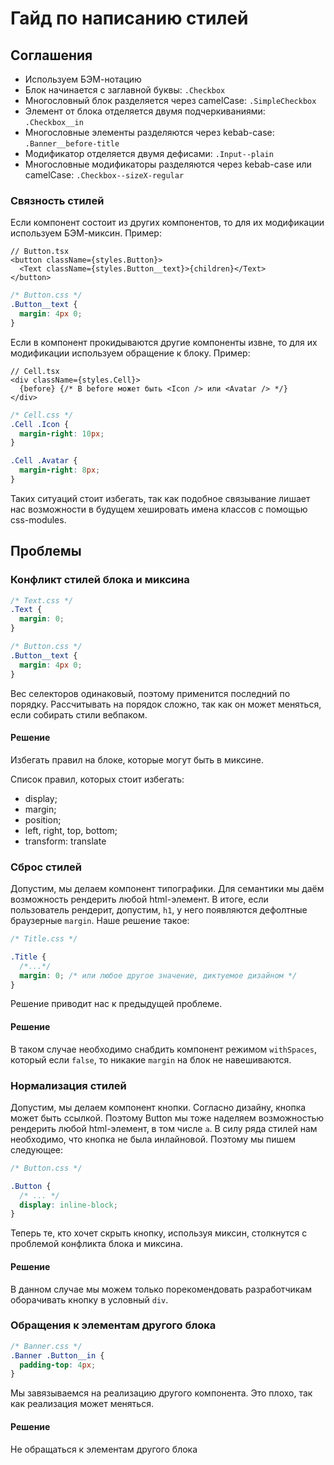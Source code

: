 # Гайд по написанию стилей

## Соглашения

- Используем БЭМ-нотацию
- Блок начинается с заглавной буквы: `.Checkbox`
- Многословный блок разделяется через camelCase: `.SimpleCheckbox`
- Элемент от блока отделяется двумя подчеркиваниями: `.Checkbox__in`
- Многословные элементы разделяются через kebab-case: `.Banner__before-title`
- Модификатор отделяется двумя дефисами: `.Input--plain`
- Многословные модификаторы разделяются через kebab-case или camelCase: `.Checkbox--sizeX-regular`

### Связность стилей

Если компонент состоит из других компонентов, то для их модификации используем БЭМ-миксин. Пример:

```tsx
// Button.tsx
<button className={styles.Button}>
  <Text className={styles.Button__text}>{children}</Text>
</button>
```

```css
/* Button.css */
.Button__text {
  margin: 4px 0;
}
```

Если в компонент прокидываются другие компоненты извне, то для их модификации используем обращение к блоку. Пример:

```tsx
// Cell.tsx
<div className={styles.Cell}>
  {before} {/* В before может быть <Icon /> или <Avatar /> */}
</div>
```

```css
/* Cell.css */
.Cell .Icon {
  margin-right: 10px;
}

.Cell .Avatar {
  margin-right: 8px;
}
```

Таких ситуаций стоит избегать, так как подобное связывание лишает нас возможности в будущем хешировать имена классов с
помощью css-modules.

## Проблемы

### Конфликт стилей блока и миксина

```css
/* Text.css */
.Text {
  margin: 0;
}
```

```css
/* Button.css */
.Button__text {
  margin: 4px 0;
}
```

Вес селекторов одинаковый, поэтому применится последний по порядку. Рассчитывать на порядок сложно, так как он может
меняться, если собирать стили вебпаком.

#### Решение

Избегать правил на блоке, которые могут быть в миксине.

Список правил, которых стоит избегать:

- display;
- margin;
- position;
- left, right, top, bottom;
- transform: translate

### Сброс стилей

Допустим, мы делаем компонент типографики. Для семантики мы даём возможность рендерить
любой html-элемент. В итоге, если пользователь рендерит, допустим, `h1`, у него появляются
дефолтные браузерные `margin`. Наше решение такое:

```css
/* Title.css */

.Title {
  /*...*/
  margin: 0; /* или любое другое значение, диктуемое дизайном */
}
```

Решение приводит нас к предыдущей проблеме.

#### Решение

В таком случае необходимо снабдить компонент режимом `withSpaces`, который
если `false`, то никакие `margin` на блок не навешиваются.

### Нормализация стилей

Допустим, мы делаем компонент кнопки. Согласно дизайну, кнопка может быть ссылкой. Поэтому
Button мы тоже наделяем возможностью рендерить любой html-элемент, в том числе `a`. В силу
ряда стилей нам необходимо, что кнопка не была инлайновой. Поэтому мы пишем следующее:

```css
/* Button.css */

.Button {
  /* ... */
  display: inline-block;
}
```

Теперь те, кто хочет скрыть кнопку, используя миксин, столкнутся с проблемой конфликта
блока и миксина.

#### Решение

В данном случае мы можем только порекомендовать разработчикам оборачивать кнопку
в условный `div`.

### Обращения к элементам другого блока

```css
/* Banner.css */
.Banner .Button__in {
  padding-top: 4px;
}
```

Мы завязываемся на реализацию другого компонента. Это плохо, так как реализация может меняться.

#### Решение

Не обращаться к элементам другого блока
